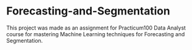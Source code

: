 # Forecasting-and-Segmentation
This project was made as an assignment for Practicum100 Data Analyst course for mastering Machine Learning techniques for Forecasting and Segmentation.
